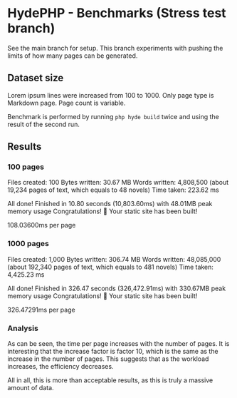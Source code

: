 # HydePHP - Benchmarks (Stress test branch)

See the main branch for setup. This branch experiments with pushing the limits of how many pages can be generated.

## Dataset size

Lorem ipsum lines were increased from 100 to 1000. Only page type is Markdown page. Page count is variable.

Benchmark is performed by running `php hyde build` twice and using the result of the second run.

## Results

### 100 pages

Files created: 100
Bytes written: 30.67 MB
Words written: 4,808,500
(about 19,234 pages of text, which equals to 48 novels)
Time taken: 223.62 ms

All done! Finished in 10.80 seconds (10,803.60ms) with 48.01MB peak memory usage
Congratulations! 🎉 Your static site has been built!

108.03600ms per page

### 1000 pages

Files created: 1,000
Bytes written: 306.74 MB
Words written: 48,085,000
(about 192,340 pages of text, which equals to 481 novels)
Time taken: 4,425.23 ms

All done! Finished in 326.47 seconds (326,472.91ms) with 330.67MB peak memory usage
Congratulations! 🎉 Your static site has been built!

326.47291ms per page


### Analysis

As can be seen, the time per page increases with the number of pages. It is interesting that the increase factor is factor 10,
which is the same as the increase in the number of pages. This suggests that as the workload increases, the efficiency decreases.

All in all, this is more than acceptable results, as this is truly a massive amount of data.
